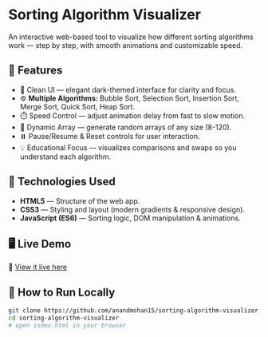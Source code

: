 # Sorting Algorithm Visualizer

An interactive web-based tool to visualize how different sorting algorithms work — step by step, with smooth animations and customizable speed.

## 🚀 Features

- 🎨 Clean UI — elegant dark-themed interface for clarity and focus.  
- ⚙️ **Multiple Algorithms:** Bubble Sort, Selection Sort, Insertion Sort, Merge Sort, Quick Sort, Heap Sort.  
- ⏱️ Speed Control — adjust animation delay from fast to slow motion.  
- 🔁 Dynamic Array — generate random arrays of any size (8-120).  
- ⏸️ Pause/Resume & Reset controls for user interaction.  
- 💡 Educational Focus — visualizes comparisons and swaps so you understand each algorithm.

## 🧠 Technologies Used

- **HTML5** — Structure of the web app.  
- **CSS3** — Styling and layout (modern gradients & responsive design).  
- **JavaScript (ES6)** — Sorting logic, DOM manipulation & animations.

## 🖥️ Live Demo

🔗 [View it live here](https://anandmohan15.github.io/sorting-algorithm-visualizer/#)

## 🧩 How to Run Locally

```bash
git clone https://github.com/anandmohan15/sorting-algorithm-visualizer.git
cd sorting-algorithm-visualizer
# open index.html in your browser
